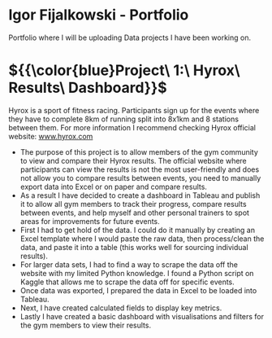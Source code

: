# Igor Fijalkowski - Portfolio
Portfolio where I will be uploading Data projects I have been working on.

# ${{\color{blue}Project\ 1:\ Hyrox\ Results\ Dashboard}}$

Hyrox is a sport of fitness racing. Participants sign up for the events where they have to complete 8km of running split into 8x1km and 8 stations between them. For more information I recommend checking Hyrox official website: www.hyrox.com

* The purpose of this project is to allow members of the gym community to view and compare their Hyrox results. The official website where participants can view the results is not the most user-friendly and does not allow you to compare results between events, you need to manually export data into Excel or on paper and compare results.
* As a result I have decided to create a dashboard in Tableau and publish it to allow all gym members to track their progress, compare results between events, and help myself and other personal trainers to spot areas for improvements for future events.
* First I had to get hold of the data. I could do it manually by creating an Excel template where I would paste the raw data, then process/clean the data, and paste it into a table (this works well for sourcing individual results).
* For larger data sets, I had to find a way to scrape the data off the website with my limited Python knowledge. I found a Python script on Kaggle that allows me to scrape the data off for specific events.
* Once data was exported, I prepared the data in Excel to be loaded into Tableau.
* Next, I have created calculated fields to display key metrics.
* Lastly I have created a basic dashboard with visualisations and filters for the gym members to view their results.
